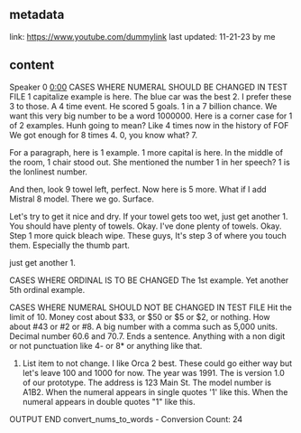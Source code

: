 ## metadata
link: https://www.youtube.com/dummylink
last updated: 11-21-23 by me


## content

Speaker 0  [0:00](https://www.youtube.com/dummylink&t=0)
CASES WHERE NUMERAL SHOULD BE CHANGED IN TEST FILE
1 capitalize example is here.
The blue car was the best 2.
I prefer these 3 to those.
A 4 time event.
He scored 5 goals.
1 in a 7 billion chance.
We want this very big number to be a word 1000000.
Here is a corner case for 1 of 2 examples.
Hunh going to mean? Like 4 times now in the history of FOF
We got enough for 8 times 4. 0, you know what?
7.

For a paragraph, here is 1 example. 1 more capital is here. In the middle of the room, 1 chair stood out. She mentioned the number 1 in her speech? 1 is the lonlinest number.

And then, look 9 towel left, perfect. Now here is 5 more. What if I add Mistral 8 model. There we go. Surface. 

Let's try to get it nice and dry. If your towel gets too wet, just get another 1. You should have plenty of towels. Okay. I've done plenty of towels. Okay. Step 1 more quick bleach wipe. These guys, It's step 3 of where you touch them. Especially the thumb part. 

just get another 1.

CASES WHERE ORDINAL IS TO BE CHANGED
The 1st example.
Yet another 5th ordinal example.

CASES WHERE NUMERAL SHOULD NOT BE CHANGED IN TEST FILE
Hit the limit of 10.
Money cost about $33, or $50 or $5 or $2, or nothing.
How about #43 or #2 or #8.
A big number with a comma such as 5,000 units.
Decimal number 60.6 and 70.7. Ends a sentence.
Anything with a non digit or not punctuation like 4- or 8* or anything like that.
1. List item to not change.
I like Orca 2 best. 
These could go either way but let's leave 100 and 1000 for now.
The year was 1991.
The is version 1.0 of our prototype.
The address is 123 Main St.
The model number is A1B2.
When the numeral appears in single quotes '1' like this.
When the numeral appears in double quotes "1" like this.

OUTPUT
END convert_nums_to_words - Conversion Count: 24
